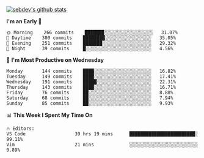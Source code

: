 [![sebdev's github stats](https://github-readme-stats.vercel.app/api?username=sebdeveloper6952&theme=vue-dark)](https://github.com/anuraghazra/github-readme-stats)
<!--START_SECTION:waka-->
**I'm an Early 🐤** 

```text
🌞 Morning    266 commits    ███████░░░░░░░░░░░░░░░░░░   31.07% 
🌆 Daytime    300 commits    ████████░░░░░░░░░░░░░░░░░   35.05% 
🌃 Evening    251 commits    ███████░░░░░░░░░░░░░░░░░░   29.32% 
🌙 Night      39 commits     █░░░░░░░░░░░░░░░░░░░░░░░░   4.56%

```
📅 **I'm Most Productive on Wednesday** 

```text
Monday       144 commits    ████░░░░░░░░░░░░░░░░░░░░░   16.82% 
Tuesday      149 commits    ████░░░░░░░░░░░░░░░░░░░░░   17.41% 
Wednesday    191 commits    █████░░░░░░░░░░░░░░░░░░░░   22.31% 
Thursday     143 commits    ████░░░░░░░░░░░░░░░░░░░░░   16.71% 
Friday       76 commits     ██░░░░░░░░░░░░░░░░░░░░░░░   8.88% 
Saturday     68 commits     ██░░░░░░░░░░░░░░░░░░░░░░░   7.94% 
Sunday       85 commits     ██░░░░░░░░░░░░░░░░░░░░░░░   9.93%

```


📊 **This Week I Spent My Time On** 

```text
🔥 Editors: 
VS Code                  39 hrs 19 mins      ████████████████████████░   99.11% 
Vim                      21 mins             ░░░░░░░░░░░░░░░░░░░░░░░░░   0.89%

```


<!--END_SECTION:waka-->
